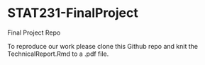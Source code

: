 # STAT231-FinalProject
Final Project Repo

To reproduce our work please clone this Github repo and knit the TechnicalReport.Rmd to a .pdf file. 